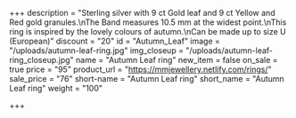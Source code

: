 +++
description = "Sterling silver with 9 ct Gold leaf and 9 ct Yellow and Red gold granules.\nThe Band measures 10.5 mm at the widest point.\nThis ring is inspired by the lovely colours of autumn.\nCan be made up to size U (European)"
discount = "20"
id = "Autumn_Leaf"
image = "/uploads/autumn-leaf-ring.jpg"
img_closeup = "/uploads/autumn-leaf-ring_closeup.jpg"
name = "Autumn Leaf ring"
new_item = false
on_sale = true
price = "95"
product_url = "https://mmjewellery.netlify.com/rings/"
sale_price = "76"
short-name = "Autumn Leaf ring"
short_name = "Autumn Leaf ring"
weight = "100"

+++
